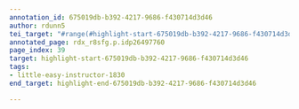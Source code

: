 ```yaml
---
annotation_id: 675019db-b392-4217-9686-f430714d3d46
author: rdunn5
tei_target: "#range(#highlight-start-675019db-b392-4217-9686-f430714d3d46, #highlight-end-675019db-b392-4217-9686-f430714d3d46)"
annotated_page: rdx_r8sfg.p.idp26497760
page_index: 39
target: highlight-start-675019db-b392-4217-9686-f430714d3d46
tags:
- little-easy-instructor-1830
end_target: highlight-end-675019db-b392-4217-9686-f430714d3d46

---
```

